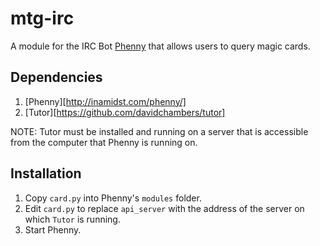 mtg-irc
=======

A module for the IRC Bot [Phenny][] that allows users to query magic cards.

[Phenny]: http://inamidst.com/phenny/

Dependencies
------------

1. [Phenny][http://inamidst.com/phenny/]
2. [Tutor][https://github.com/davidchambers/tutor]

NOTE: Tutor must be installed and running on a server that is accessible from the computer that Phenny is running on.

Installation
------------

1. Copy `card.py` into Phenny's `modules` folder.
2. Edit `card.py` to replace `api_server` with the address of the server on which `Tutor` is running.
3. Start Phenny.
